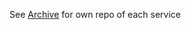 See [Archive](https://github.com/orgs/MITIT-DEP22/repositories?q=&type=archived&language=&sort=) for own repo of each service
